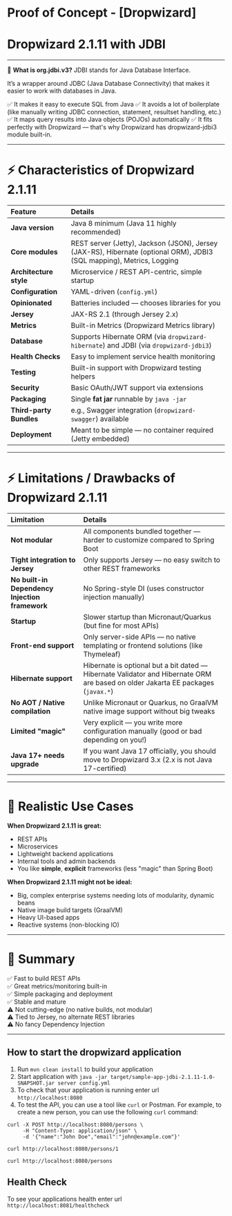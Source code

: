 # Proof of Concept - [Dropwizard]

# Dropwizard 2.1.11 with JDBI
---

🧠 **What is org.jdbi.v3?**
JDBI stands for Java Database Interface.

It’s a wrapper around JDBC (Java Database Connectivity) that makes it easier to work with databases in Java.

✅ It makes it easy to execute SQL from Java
✅ It avoids a lot of boilerplate (like manually writing JDBC connection, statement, resultset handling, etc.)
✅ It maps query results into Java objects (POJOs) automatically
✅ It fits perfectly with Dropwizard — that's why Dropwizard has dropwizard-jdbi3 module built-in.

---

# ⚡ Characteristics of **Dropwizard 2.1.11**

| Feature | Details |
|:--------|:--------|
| **Java version** | Java 8 minimum (Java 11 highly recommended) |
| **Core modules** | REST server (Jetty), Jackson (JSON), Jersey (JAX-RS), Hibernate (optional ORM), JDBI3 (SQL mapping), Metrics, Logging |
| **Architecture style** | Microservice / REST API-centric, simple startup |
| **Configuration** | YAML-driven (`config.yml`) |
| **Opinionated** | Batteries included — chooses libraries for you |
| **Jersey** | JAX-RS 2.1 (through Jersey 2.x) |
| **Metrics** | Built-in Metrics (Dropwizard Metrics library) |
| **Database** | Supports Hibernate ORM (via `dropwizard-hibernate`) and JDBI (via `dropwizard-jdbi3`) |
| **Health Checks** | Easy to implement service health monitoring |
| **Testing** | Built-in support with Dropwizard testing helpers |
| **Security** | Basic OAuth/JWT support via extensions |
| **Packaging** | Single **fat jar** runnable by `java -jar` |
| **Third-party Bundles** | e.g., Swagger integration (`dropwizard-swagger`) available |
| **Deployment** | Meant to be simple — no container required (Jetty embedded) |

---

# ⚡ Limitations / Drawbacks of **Dropwizard 2.1.11**

| Limitation | Details |
|:-----------|:--------|
| **Not modular** | All components bundled together — harder to customize compared to Spring Boot |
| **Tight integration to Jersey** | Only supports Jersey — no easy switch to other REST frameworks |
| **No built-in Dependency Injection framework** | No Spring-style DI (uses constructor injection manually) |
| **Startup** | Slower startup than Micronaut/Quarkus (but fine for most APIs) |
| **Front-end support** | Only server-side APIs — no native templating or frontend solutions (like Thymeleaf) |
| **Hibernate support** | Hibernate is optional but a bit dated — Hibernate Validator and Hibernate ORM are based on older Jakarta EE packages (`javax.*`) |
| **No AOT / Native compilation** | Unlike Micronaut or Quarkus, no GraalVM native image support without big tweaks |
| **Limited "magic"** | Very explicit — you write more configuration manually (good or bad depending on you!) |
| **Java 17+ needs upgrade** | If you want Java 17 officially, you should move to Dropwizard 3.x (2.x is not Java 17-certified) |

---

# 🧐 Realistic Use Cases

**When Dropwizard 2.1.11 is great:**
- REST APIs
- Microservices
- Lightweight backend applications
- Internal tools and admin backends
- You like **simple**, **explicit** frameworks (less "magic" than Spring Boot)

**When Dropwizard 2.1.11 might not be ideal:**
- Big, complex enterprise systems needing lots of modularity, dynamic beans
- Native image build targets (GraalVM)
- Heavy UI-based apps
- Reactive systems (non-blocking IO)

---

# 🚀 Summary

✅ Fast to build REST APIs  
✅ Great metrics/monitoring built-in  
✅ Simple packaging and deployment  
✅ Stable and mature  
⚠️ Not cutting-edge (no native builds, not modular)  
⚠️ Tied to Jersey, no alternate REST libraries  
⚠️ No fancy Dependency Injection

---

How to start the dropwizard application
---

1. Run `mvn clean install` to build your application
2. Start application with `java -jar target/sample-app-jdbi-2.1.11-1.0-SNAPSHOT.jar server config.yml`
3. To check that your application is running enter url `http://localhost:8080`
4. To test the API, you can use a tool like `curl` or Postman. For example, to create a new person, you can use the following `curl` command:
```shell
curl -X POST http://localhost:8080/persons \
     -H "Content-Type: application/json" \
     -d '{"name":"John Doe","email":"john@example.com"}'
     
curl http://localhost:8080/persons/1

curl http://localhost:8080/persons
```
Health Check
---

To see your applications health enter url `http://localhost:8081/healthcheck`

